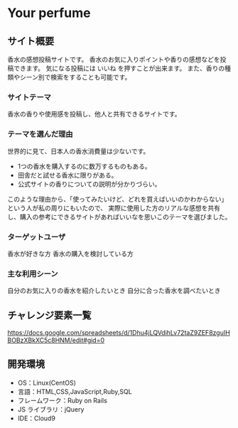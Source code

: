 # Your perfume

## サイト概要

香水の感想投稿サイトです。
香水のお気に入りポイントや香りの感想などを投稿できます。
気になる投稿には いいね を押すことが出来ます。
また、香りの種類やシーン別で検索をすることも可能です。

### サイトテーマ

香水の香りや使用感を投稿し、他人と共有できるサイトです。

### テーマを選んだ理由

世界的に見て、日本人の香水消費量は少ないです。
- 1つの香水を購入するのに数万するものもある。
- 田舎だと試せる香水に限りがある。
- 公式サイトの香りについての説明が分かりづらい。

このような理由から、「使ってみたいけど、どれを買えばいいのかわからない」という人が私の周りにもいたので、
実際に使用した方のリアルな感想を共有し、購入の参考にできるサイトがあればいいなを思いこのテーマを選びました。

### ターゲットユーザ

香水が好きな方
香水の購入を検討している方

### 主な利用シーン

自分のお気に入りの香水を紹介したいとき
自分に合った香水を調べたいとき


## チャレンジ要素一覧
https://docs.google.com/spreadsheets/d/1Dhu4jLQVdihLv72taZ9ZEF8zguIHBOBzXBkXC5c8HNM/edit#gid=0

## 開発環境

- OS：Linux(CentOS)
- 言語：HTML,CSS,JavaScript,Ruby,SQL
- フレームワーク：Ruby on Rails
- JS ライブラリ：jQuery
- IDE：Cloud9
